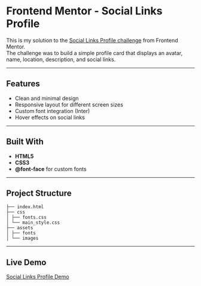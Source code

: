 # Frontend Mentor - Social Links Profile
This is my solution to the [Social Links Profile challenge](https://www.frontendmentor.io/challenges/social-links-profile-UG32l9m6dQ) from Frontend Mentor.  
The challenge was to build a simple profile card that displays an avatar, name, location, description, and social links.

---

## Features
- Clean and minimal design  
- Responsive layout for different screen sizes  
- Custom font integration (Inter)  
- Hover effects on social links

---

## Built With
- **HTML5**  
- **CSS3**  
- **@font-face** for custom fonts

---

## Project Structure
```
├── index.html
├── css
│ ├── fonts.css
│ └── main_style.css
├── assets
│ ├── fonts
│ └── images
```
---

## Live Demo
[Social Links Profile Demo](https://islammo7amed.github.io/SocialLinksProfile/)
